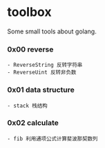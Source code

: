 # toolbox
Some small tools about golang.

### 0x00 reverse
    - ReverseString 反转字符串
    - ReverseUint 反转非负数

### 0x01 data structure
    - stack 栈结构

### 0x02 calculate
    - fib 利用通项公式计算斐波那契数列